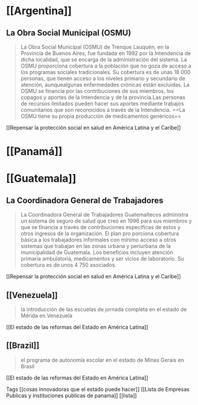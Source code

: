 
# [[Argentina]]
## La Obra Social Municipal (OSMU)
> La Obra Social Municipal (OSMU) de Trenque Lauquén, en la Provincia de Buenos Aires, fue fundada en 1992 por la Intendencia de dicha localidad, que se encarga de la administración del sistema. La OSMU proporciona cobertura a la población que no goza de acceso a los programas sociales tradicionales. Su cobertura es de unas 18 000 personas, que tienen acceso a los niveles primario y secundario de atención, aunquealgunas enfermedades crónicas están excluidas. La OSMU se financia por las contribuciones de sus miembros, los copagos y aportes de la Intendencia y de la provincia.Las personas de recursos limitados pueden hacer sus aportes mediante trabajos comunitarios que son reconocidos a través de la Intendencia. ==La OSMU tiene su propia producción de medicamentos genéricos==

[[Repensar la protección social en salud en América Latina y el Caribe]]

# [[Panamá]] 


# [[Guatemala]] 
## La Coordinadora General de Trabajadores 
> La Coordinadora General de Trabajadores Guatemaltecos administra un sistema de seguro de salud que creó en 1996 para sus miembros y que se financia a través de contribuciones específicas de estos y otros ingresos de la organización. El plan pro porciona cobertura básica a los trabajadores informales con mínimo acceso a otros sistemas que trabajan en las zonas urbana y periurbana de la municipalidad de Guatemala. Los beneficios incluyen atención primaria ambulatoria, medicamentos y ser vicios de laboratorio. Su cobertura es de unos 4 750 asociados.

[[Repensar la protección social en salud en América Latina y el Caribe]]


## [[Venezuela]]

>la introducción de las escuelas de jornada completa en el estado de Mérida en Venezuela

[[El estado de las reformas del Estado en América Latina]]

## [[Brazil]]

>el programa de autonomía escolar en el estado de Minas Gerais en Brasil

[[El estado de las reformas del Estado en América Latina]]



Tags
[[cosas innovadoras que el estado puede hacer]]
[[Lista de Empresas Publicas y instituciones publicas de panama]]
[[lista]]